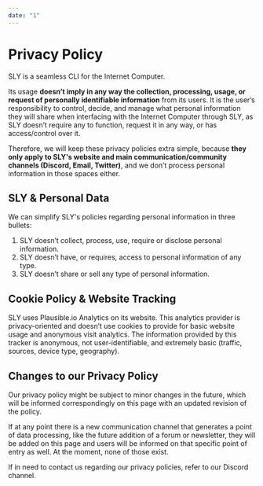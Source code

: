 ```yaml
---
date: "1"
---
```


# Privacy Policy

SLY is a seamless CLI for the Internet Computer.

Its usage **doesn’t imply in any way the collection, processing, usage, or request of personally identifiable information** from its users. It is the user’s responsibility to control, decide, and manage what personal information they will share when interfacing with the Internet Computer through SLY, as SLY doesn’t require any to function, request it in any way, or has access/control over it.

Therefore, we will keep these privacy policies extra simple, because **they only apply to SLY's website and main communication/community channels (Discord, Email, Twitter)**, and we don’t process personal information in those spaces either.

## SLY & Personal Data

We can simplify SLY's policies regarding personal information in three bullets:

1. SLY doesn’t collect, process, use, require or disclose personal information.
2. SLY doesn’t have, or requires, access to personal information of any type.
3. SLY doesn’t share or sell any type of personal information.

## Cookie Policy & Website Tracking
SLY uses Plausible.io Analytics on its website. This analytics provider is privacy-oriented and doesn’t use cookies to provide for basic website usage and anonymous visit analytics. The information provided by this tracker is anonymous, not user-identifiable, and extremely basic (traffic, sources, device type, geography).

## Changes to our Privacy Policy
Our privacy policy might be subject to minor changes in the future, which will be informed correspondingly on this page with an updated revision of the policy.

If at any point there is a new communication channel that generates a point of data processing, like the future addition of a forum or newsletter, they will be added on this page and users will be informed on that specific point of entry as well. At the moment, none of those exist.

If in need to contact us regarding our privacy policies, refer to our Discord channel.